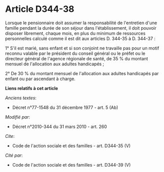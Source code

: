 # Article D344-38

Lorsque le pensionnaire doit assumer la responsabilité de l'entretien d'une famille pendant la durée de son séjour dans
l'établissement, il doit pouvoir disposer librement, chaque mois, en plus du minimum de ressources personnelles calculé comme
il est dit aux articles D. 344-35 à D. 344-37 :

1° S'il est marié, sans enfant et si son conjoint ne travaille pas pour un motif reconnu valable par le président du conseil
général ou le préfet ou le directeur général de l'agence régionale de santé, de 35 % du montant mensuel de l'allocation aux
adultes handicapés ; 

2° De 30 % du montant mensuel de l'allocation aux adultes handicapés par enfant ou par ascendant à charge.

**Liens relatifs à cet article**

_Anciens textes_:

  - Décret n°77-1548 du 31 décembre 1977 - art. 5 (Ab)

_Modifié par_:

  - Décret n°2010-344 du 31 mars 2010 - art. 260

_Cite_:

  - Code de l'action sociale et des familles - art. D344-35 (V)

_Cité par_:

  - Code de l'action sociale et des familles - art. D344-39 (V)

